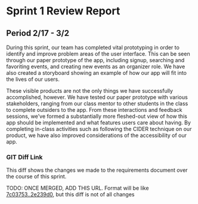 # Sprint 1 Review Report
## Period 2/17 - 3/2

During this sprint, our team has completed vital prototyping in order to identify and improve problem areas of the user interface. This can be seen through our paper prototype of the app, including signup, searching and favoriting events, and creating new events as an organizer role. We have also created a storyboard showing an example of how our app will fit into the lives of our users.

These visible products are not the only things we have successfully accomplished, however. We have tested our paper prototype with various stakeholders, ranging from our class mentor to other students in the class to complete outsiders to the app. From these interactions and feedback sessions, we've formed a substantially more fleshed-out view of how this app should be implemented and what features users care about having. By completing in-class activities such as following the CIDER technique on our product, we have also improved considerations of the accessibility of our app.

### GIT Diff Link

This diff shows the changes we made to the requirements document over the course of this sprint.

TODO: ONCE MERGED, ADD THIS URL. Format will be like [7c03753..2e239d0](https://github.com/seehorne/GetGrinnected/compare/7c03753..2e239d0#diff-03ea927406b530bc396f4843f974c7047a7643c02be4d56c56150d756ee12f73), but this diff is not of all changes